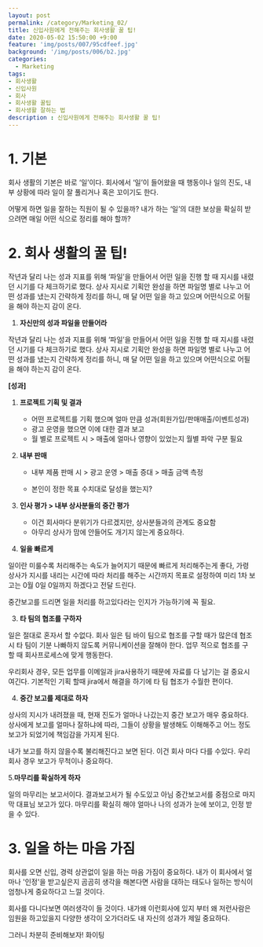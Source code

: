 ```yaml
---
layout: post
permalink: /category/Marketing_02/
title: 신입사원에게 전해주는 회사생활 꿀 팁!  
date: 2020-05-02 15:50:00 +9:00
feature: 'img/posts/007/95cdfeef.jpg'
background: '/img/posts/006/b2.jpg'
categories:
  - Marketing
tags:
- 회사생활
- 신입사원
- 회사
- 회사생활 꿀팁 
- 회사생활 잘하는 법 
description : 신입사원에게 전해주는 회사생활 꿀 팁! 
---
```


# **1.**  기본 

회사 생활의 기본은 바로 ‘일’이다. 회사에서 ‘일’이 들어왔을 때 행동이나 일의 진도, 내부 상황에 따라 일이 잘 풀리거나 혹은 꼬이기도 한다. 

어떻게 하면 일을 잘하는 직원이 될 수 있을까? 내가 하는 ‘일’의 대한 보상을 확실히 받으려면 매일 어떤 식으로 정리를 해야 할까? 



#  2.  회사 생활의 꿀 팁! 

작년과 달리 나는 성과 지표를 위해 ‘파일’을 만들어서 어떤 일을 진행 할 때 지시를 내렸던 시기를 다 체크하기로 했다. 상사 지시로 기획안 완성을 하면 파일명 별로 나누고 어떤 성과를 냈는지 간략하게 정리를 하니, 매 달 어떤 일을 하고 있으며 어떤식으로 어필을 해야 하는지 감이 온다. 



1.  **자신만의 성과 파일을 만들어라** 

작년과 달리 나는 성과 지표를 위해 ‘파일’을 만들어서 어떤 일을 진행 할 때 지시를 내렸던 시기를 다 체크하기로 했다. 상사 지시로 기획안 완성을 하면 파일명 별로 나누고 어떤 성과를 냈는지 간략하게 정리를 하니, 매 달 어떤 일을 하고 있으며 어떤식으로 어필을 해야 하는지 감이 온다. 



**[성과]** 

1. **프로젝트 기획 및 결과** 

   - 어떤 프로젝트를 기획 했으며 얼마 만큼 성과(회원가입/판매매출/이벤트성과)
   - 광고 운영을 했으면 이에 대한 결과 보고
   - 월 별로 프로젝트 시 > 매출에 얼마나 영향이 있었는지 월별 파악 구분 필요 

2. **내부 판매** 

   - 내부 제품 판매 시 > 광고 운영 > 매출 증대 > 매출 금액 측정 

   - 본인이 정한 목표 수치대로 달성을 했는지? 

3. **인사 평가 > 내부 상사분들의 중간 평가** 

   - 이건 회사마다 분위기가 다르겠지만, 상사분들과의 관계도 중요함 
   - 아무리 상사가 맘에 안들어도 개기지 않는게 중요하다. 

   

2. **일을 빠르게**

일이란 미룰수록 처리해주는 속도가 늘어지기 때문에 빠르게 처리해주는게 좋다, 가령 상사가 지시를 내리는 시간에 따라 처리를 해주는 시간까지 목표로 설정하여 미리 1차 보고는 0월 0일 0일까지 하겠다고 전달 드린다. 

중간보고를 드리면 일을 처리를 하고있다라는 인지가 가능하기에 꼭 필요. 



3. **타 팀의 협조를 구하자**

일은 절대로 혼자서 할 수없다. 회사 일은 팀 바이 팀으로 협조를 구할 때가 많은데 협조 시 타 팀이 기분 나빠하지 않도록 커뮤니케이션을 잘해야 한다. 업무 적으로 협조를 구 할 때 회사프로세스에 맞게 행동한다. 

우리회사 경우, 모든 업무를 이메일과 jira사용하기 때문에 자료를 다 남기는 걸 중요시 여긴다. 기본적인 기획 할때 jira에서 해결을 하기에 타 팀 협조가 수월한 편이다. 



4. **중간 보고를 제대로 하자**

상사의 지시가 내려졌을 때, 현재 진도가 얼마나 나갔는지 중간 보고가 매우 중요하다. 상사에게 보고를 얼마나 잘하냐에 따라, 그들이 상황을 발생해도 이해해주고 어느 정도 보고가 되었기에 책임감을 가지게 된다. 

내가 보고를 하지 않을수록 불리해진다고 보면 된다. 이건 회사 마다 다를 수있다. 우리회사 경우 보고가 무척이나 중요하다. 



5.**마무리를 확실하게 하자**

일의 마무리는 보고서이다. 결과보고서가 될 수도있고 아님 중간보고서를  중점으로 마지막 대표님 보고가 있다. 마무리를 확실히 해야 얼마나 나의 성과가 눈에 보이고, 인정 받을 수 있다. 



# 3. 일을 하는 마음 가짐 

회사를 오면 신입, 경력 상관없이 일을 하는 마음 가짐이 중요하다. 내가 이 회사에서 얼마나 '인정'을 받고싶은지 곰곰히 생각을 해본다면 사람을 대하는 태도나 일하는 방식이 엄청나게 중요하다고 느낄 것이다. 

회사를 다니다보면 여러생각이 들 것이다. 내가왜 이런회사에 있지 부터 왜 저런사람은 임원을 하고있을지 다양한 생각이 오가더라도 내 자신의 성과가 제일 중요하다. 

그러니 차분히 준비해보자! 화이팅 

















